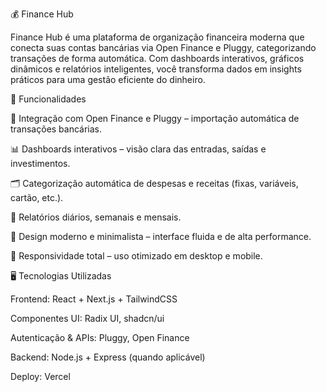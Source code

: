 💰 Finance Hub

Finance Hub é uma plataforma de organização financeira moderna que conecta suas contas bancárias via Open Finance e Pluggy, categorizando transações de forma automática.
Com dashboards interativos, gráficos dinâmicos e relatórios inteligentes, você transforma dados em insights práticos para uma gestão eficiente do dinheiro.

🚀 Funcionalidades

🔗 Integração com Open Finance e Pluggy – importação automática de transações bancárias.

📊 Dashboards interativos – visão clara das entradas, saídas e investimentos.

🗂️ Categorização automática de despesas e receitas (fixas, variáveis, cartão, etc.).

📅 Relatórios diários, semanais e mensais.

🎨 Design moderno e minimalista – interface fluida e de alta performance.

📱 Responsividade total – uso otimizado em desktop e mobile.

🖥️ Tecnologias Utilizadas

Frontend: React + Next.js + TailwindCSS

Componentes UI: Radix UI, shadcn/ui

Autenticação & APIs: Pluggy, Open Finance

Backend: Node.js + Express (quando aplicável)

Deploy: Vercel
